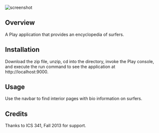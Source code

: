 ![screenshot](https://raw.github.com/robnamahoe/surferpedia/master/doc/surferpedia.png)

Overview
--------
A Play application that provides an encyclopedia of surfers.

Installation
------------
Download the zip file, unzip, cd into the directory, invoke the Play console, and execute the run command to see the
application at http://localhost:9000.

Usage
-----
Use the navbar to find interior pages with bio information on surfers.

Credits
-------
Thanks to ICS 341, Fall 2013 for support.
